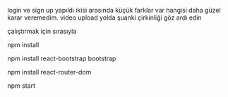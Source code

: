 login ve sign up yapıldı ikisi arasında küçük farklar var hangisi daha güzel karar veremedim. video upload yolda şuanki çirkinliği göz ardı edin

çalıştırmak için sırasıyla

npm install

npm install react-bootstrap bootstrap 

npm install react-router-dom

npm start
